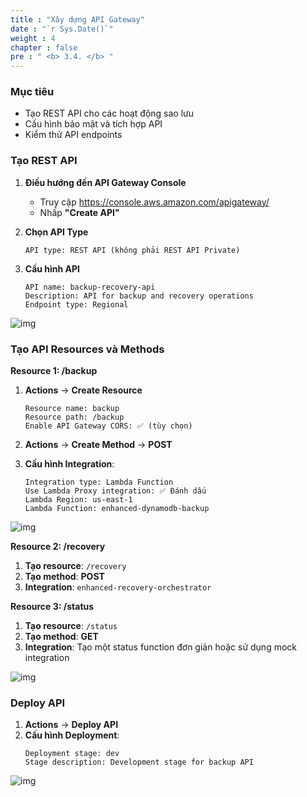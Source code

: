 ```yaml
---
title : "Xây dựng API Gateway"
date : "`r Sys.Date()`"
weight : 4
chapter : false
pre : " <b> 3.4. </b> "
---
```


### Mục tiêu
- Tạo REST API cho các hoạt động sao lưu
- Cấu hình bảo mật và tích hợp API
- Kiểm thử API endpoints

### Tạo REST API

1. **Điều hướng đến API Gateway Console**
   - Truy cập https://console.aws.amazon.com/apigateway/
   - Nhấp **"Create API"**

2. **Chọn API Type**
   ```
   API type: REST API (không phải REST API Private)
   ```

3. **Cấu hình API**
   ```
   API name: backup-recovery-api
   Description: API for backup and recovery operations
   Endpoint type: Regional
   ```

![img](/FCJ-Workshop/images/3.svlessimp/api1.png)

### Tạo API Resources và Methods

**Resource 1: /backup**
1. **Actions** → **Create Resource**
   ```
   Resource name: backup
   Resource path: /backup
   Enable API Gateway CORS: ✅ (tùy chọn)
   ```

2. **Actions** → **Create Method** → **POST**
3. **Cấu hình Integration**:
   ```
   Integration type: Lambda Function
   Use Lambda Proxy integration: ✅ Đánh dấu
   Lambda Region: us-east-1
   Lambda Function: enhanced-dynamodb-backup
   ```

![img](/FCJ-Workshop/images/3.svlessimp/api2.png)

**Resource 2: /recovery**
1. **Tạo resource**: `/recovery`
2. **Tạo method**: **POST**
3. **Integration**: `enhanced-recovery-orchestrator`

**Resource 3: /status**
1. **Tạo resource**: `/status`
2. **Tạo method**: **GET**
3. **Integration**: Tạo một status function đơn giản hoặc sử dụng mock integration

![img](/FCJ-Workshop/images/3.svlessimp/api3.png)

### Deploy API

1. **Actions** → **Deploy API**
2. **Cấu hình Deployment**:
   ```
   Deployment stage: dev
   Stage description: Development stage for backup API
   ```

![img](/FCJ-Workshop/images/3.svlessimp/api4.png)
